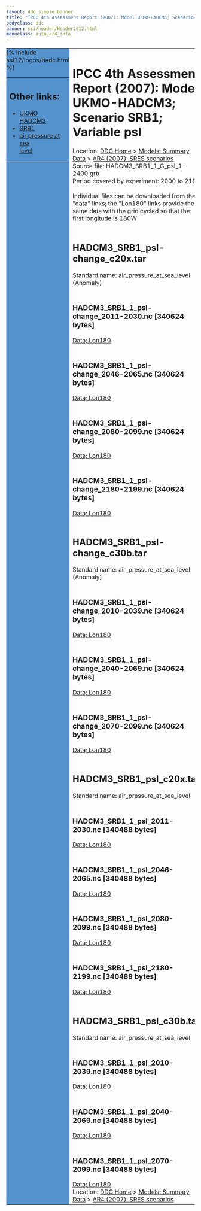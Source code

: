 ```yaml
---
layout: ddc_simple_banner
title: "IPCC 4th Assessment Report (2007): Model UKMO-HADCM3; Scenario SRB1; Variable psl"
bodyclass: ddc
banner: ssi/header/Header2012.html
menuclass: auto_ar4_info
---
```



<table width="100%" border="0" cellspacing="0" cellpadding="0" style="border-collapse: collapse;">
<tr style="margin:0;padding:0;border:0;">
<td style="margin:0;padding:0;border:0;height:1pt;width:150pt;background:#5492CD;" valign="top" >

<div id="lh-col2" class="auto_ar4_info">
<table class="menumain" bgcolor="#5492CD" cellspacing="0" width="100%" border="0">
<tr><td>
<h2> Other links:</h2>
<ul>
<li><a href="/auto/ar4/model-UKMO-HADCM3.html">UKMO<br/>HADCM3</a></li>
<li><a href="/auto/ar4/scenario-SRB1.html">SRB1</a></li>
<li><a href="/auto/ar4/var-air_pressure_at_sea_level.html">air pressure at sea<br/> level</a></li>
</ul>
</td></tr>
{% include ssi12/logos/badc.html %}
</table>
</div>
</td>
<td><h1>IPCC 4th Assessment Report (2007): Model UKMO-HADCM3; Scenario SRB1; Variable psl</h1>

<!-- Breadcrumb1 -->
<div id="breadcrumb1" align="left">
Location: <a href="/index.html">DDC Home</a> > <a href="/sim/gcm_clim/">Models: Summary Data</a>
> <a href="/sim/gcm_clim/SRES_AR4/index.html">AR4 (2007): SRES scenarios</a>
</div>
<!-- End of Breadcrumb1 -->Source file: HADCM3_SRB1_1_G_psl_1-2400.grb
<br/>
Period covered by experiment: 2000 to 2199<br/>
<br/>Individual files can be downloaded from the "data" links; the "Lon180" links provide the same data
         with the grid cycled so that the first longitude is 180W<br/>
<br/><h2>HADCM3_SRB1_psl-change_c20x.tar</h2>
Standard name: air_pressure_at_sea_level (Anomaly)<br>
<br/><h3>HADCM3_SRB1_1_psl-change_2011-2030.nc [340624 bytes]</h3>
<a href="/cgi-bin/downl/ar4_nc/psl/HADCM3_SRB1_1_psl-change_2011-2030.nc">Data; </a><a href="/cgi-bin/downl/ar4_nc/psl/HADCM3_SRB1_1_psl-change_2011-2030.cyto180.nc"> Lon180</a><br/>
<br/><h3>HADCM3_SRB1_1_psl-change_2046-2065.nc [340624 bytes]</h3>
<a href="/cgi-bin/downl/ar4_nc/psl/HADCM3_SRB1_1_psl-change_2046-2065.nc">Data; </a><a href="/cgi-bin/downl/ar4_nc/psl/HADCM3_SRB1_1_psl-change_2046-2065.cyto180.nc"> Lon180</a><br/>
<br/><h3>HADCM3_SRB1_1_psl-change_2080-2099.nc [340624 bytes]</h3>
<a href="/cgi-bin/downl/ar4_nc/psl/HADCM3_SRB1_1_psl-change_2080-2099.nc">Data; </a><a href="/cgi-bin/downl/ar4_nc/psl/HADCM3_SRB1_1_psl-change_2080-2099.cyto180.nc"> Lon180</a><br/>
<br/><h3>HADCM3_SRB1_1_psl-change_2180-2199.nc [340624 bytes]</h3>
<a href="/cgi-bin/downl/ar4_nc/psl/HADCM3_SRB1_1_psl-change_2180-2199.nc">Data; </a><a href="/cgi-bin/downl/ar4_nc/psl/HADCM3_SRB1_1_psl-change_2180-2199.cyto180.nc"> Lon180</a><br/>
<br/><h2>HADCM3_SRB1_psl-change_c30b.tar</h2>
Standard name: air_pressure_at_sea_level (Anomaly)<br>
<br/><h3>HADCM3_SRB1_1_psl-change_2010-2039.nc [340624 bytes]</h3>
<a href="/cgi-bin/downl/ar4_nc/psl/HADCM3_SRB1_1_psl-change_2010-2039.nc">Data; </a><a href="/cgi-bin/downl/ar4_nc/psl/HADCM3_SRB1_1_psl-change_2010-2039.cyto180.nc"> Lon180</a><br/>
<br/><h3>HADCM3_SRB1_1_psl-change_2040-2069.nc [340624 bytes]</h3>
<a href="/cgi-bin/downl/ar4_nc/psl/HADCM3_SRB1_1_psl-change_2040-2069.nc">Data; </a><a href="/cgi-bin/downl/ar4_nc/psl/HADCM3_SRB1_1_psl-change_2040-2069.cyto180.nc"> Lon180</a><br/>
<br/><h3>HADCM3_SRB1_1_psl-change_2070-2099.nc [340624 bytes]</h3>
<a href="/cgi-bin/downl/ar4_nc/psl/HADCM3_SRB1_1_psl-change_2070-2099.nc">Data; </a><a href="/cgi-bin/downl/ar4_nc/psl/HADCM3_SRB1_1_psl-change_2070-2099.cyto180.nc"> Lon180</a><br/>
<br/><h2>HADCM3_SRB1_psl_c20x.tar</h2>
Standard name: air_pressure_at_sea_level<br>
<br/><h3>HADCM3_SRB1_1_psl_2011-2030.nc [340488 bytes]</h3>
<a href="/cgi-bin/downl/ar4_nc/psl/HADCM3_SRB1_1_psl_2011-2030.nc">Data; </a><a href="/cgi-bin/downl/ar4_nc/psl/HADCM3_SRB1_1_psl_2011-2030.cyto180.nc"> Lon180</a><br/>
<br/><h3>HADCM3_SRB1_1_psl_2046-2065.nc [340488 bytes]</h3>
<a href="/cgi-bin/downl/ar4_nc/psl/HADCM3_SRB1_1_psl_2046-2065.nc">Data; </a><a href="/cgi-bin/downl/ar4_nc/psl/HADCM3_SRB1_1_psl_2046-2065.cyto180.nc"> Lon180</a><br/>
<br/><h3>HADCM3_SRB1_1_psl_2080-2099.nc [340488 bytes]</h3>
<a href="/cgi-bin/downl/ar4_nc/psl/HADCM3_SRB1_1_psl_2080-2099.nc">Data; </a><a href="/cgi-bin/downl/ar4_nc/psl/HADCM3_SRB1_1_psl_2080-2099.cyto180.nc"> Lon180</a><br/>
<br/><h3>HADCM3_SRB1_1_psl_2180-2199.nc [340488 bytes]</h3>
<a href="/cgi-bin/downl/ar4_nc/psl/HADCM3_SRB1_1_psl_2180-2199.nc">Data; </a><a href="/cgi-bin/downl/ar4_nc/psl/HADCM3_SRB1_1_psl_2180-2199.cyto180.nc"> Lon180</a><br/>
<br/><h2>HADCM3_SRB1_psl_c30b.tar</h2>
Standard name: air_pressure_at_sea_level<br>
<br/><h3>HADCM3_SRB1_1_psl_2010-2039.nc [340488 bytes]</h3>
<a href="/cgi-bin/downl/ar4_nc/psl/HADCM3_SRB1_1_psl_2010-2039.nc">Data; </a><a href="/cgi-bin/downl/ar4_nc/psl/HADCM3_SRB1_1_psl_2010-2039.cyto180.nc"> Lon180</a><br/>
<br/><h3>HADCM3_SRB1_1_psl_2040-2069.nc [340488 bytes]</h3>
<a href="/cgi-bin/downl/ar4_nc/psl/HADCM3_SRB1_1_psl_2040-2069.nc">Data; </a><a href="/cgi-bin/downl/ar4_nc/psl/HADCM3_SRB1_1_psl_2040-2069.cyto180.nc"> Lon180</a><br/>
<br/><h3>HADCM3_SRB1_1_psl_2070-2099.nc [340488 bytes]</h3>
<a href="/cgi-bin/downl/ar4_nc/psl/HADCM3_SRB1_1_psl_2070-2099.nc">Data; </a><a href="/cgi-bin/downl/ar4_nc/psl/HADCM3_SRB1_1_psl_2070-2099.cyto180.nc"> Lon180</a><br/>
<!-- Breadcrumb2 -->
<div id="breadcrumb2" align="left">
Location: <a href="/index.html">DDC Home</a> > <a href="/sim/gcm_clim/">Models: Summary Data</a>
> <a href="/sim/gcm_clim/SRES_AR4/index.html">AR4 (2007): SRES scenarios</a>
</div>
<!-- End of Breadcrumb2 --></td></tr></table>
